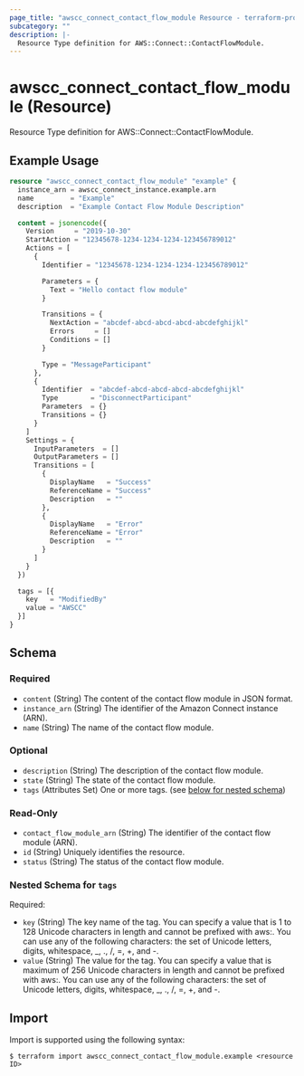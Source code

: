 ```yaml
---
page_title: "awscc_connect_contact_flow_module Resource - terraform-provider-awscc"
subcategory: ""
description: |-
  Resource Type definition for AWS::Connect::ContactFlowModule.
---
```


# awscc_connect_contact_flow_module (Resource)

Resource Type definition for AWS::Connect::ContactFlowModule.

## Example Usage

```terraform
resource "awscc_connect_contact_flow_module" "example" {
  instance_arn = awscc_connect_instance.example.arn
  name         = "Example"
  description  = "Example Contact Flow Module Description"

  content = jsonencode({
    Version     = "2019-10-30"
    StartAction = "12345678-1234-1234-1234-123456789012"
    Actions = [
      {
        Identifier = "12345678-1234-1234-1234-123456789012"

        Parameters = {
          Text = "Hello contact flow module"
        }

        Transitions = {
          NextAction = "abcdef-abcd-abcd-abcd-abcdefghijkl"
          Errors     = []
          Conditions = []
        }

        Type = "MessageParticipant"
      },
      {
        Identifier  = "abcdef-abcd-abcd-abcd-abcdefghijkl"
        Type        = "DisconnectParticipant"
        Parameters  = {}
        Transitions = {}
      }
    ]
    Settings = {
      InputParameters  = []
      OutputParameters = []
      Transitions = [
        {
          DisplayName   = "Success"
          ReferenceName = "Success"
          Description   = ""
        },
        {
          DisplayName   = "Error"
          ReferenceName = "Error"
          Description   = ""
        }
      ]
    }
  })

  tags = [{
    key   = "ModifiedBy"
    value = "AWSCC"
  }]
}
```

<!-- schema generated by tfplugindocs -->
## Schema

### Required

- `content` (String) The content of the contact flow module in JSON format.
- `instance_arn` (String) The identifier of the Amazon Connect instance (ARN).
- `name` (String) The name of the contact flow module.

### Optional

- `description` (String) The description of the contact flow module.
- `state` (String) The state of the contact flow module.
- `tags` (Attributes Set) One or more tags. (see [below for nested schema](#nestedatt--tags))

### Read-Only

- `contact_flow_module_arn` (String) The identifier of the contact flow module (ARN).
- `id` (String) Uniquely identifies the resource.
- `status` (String) The status of the contact flow module.

<a id="nestedatt--tags"></a>
### Nested Schema for `tags`

Required:

- `key` (String) The key name of the tag. You can specify a value that is 1 to 128 Unicode characters in length and cannot be prefixed with aws:. You can use any of the following characters: the set of Unicode letters, digits, whitespace, _, ., /, =, +, and -.
- `value` (String) The value for the tag. You can specify a value that is maximum of 256 Unicode characters in length and cannot be prefixed with aws:. You can use any of the following characters: the set of Unicode letters, digits, whitespace, _, ., /, =, +, and -.

## Import

Import is supported using the following syntax:

```shell
$ terraform import awscc_connect_contact_flow_module.example <resource ID>
```